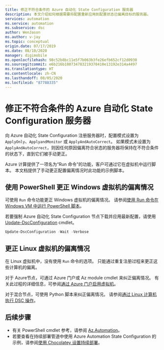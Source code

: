 ```yaml
---
title: 修正不符合条件的 Azure 自动化 State Configuration 服务器
description: 本文介绍如何根据需要将配置重新应用到配置状态已偏离目标的服务器。
services: automation
ms.service: automation
ms.subservice: dsc
author: WenJason
ms.author: v-jay
ms.topic: conceptual
origin.date: 07/17/2019
ms.date: 08/10/2020
manager: digimobile
ms.openlocfilehash: 98c52b8bc11e5f7b063b3fe26efb652cf12d0938
ms.sourcegitcommit: e6b216b180734783219378410e13192e314a4497
ms.translationtype: HT
ms.contentlocale: zh-CN
ms.lasthandoff: 08/05/2020
ms.locfileid: "87788335"
---
```

# <a name="remediate-noncompliant-azure-automation-state-configuration-servers"></a>修正不符合条件的 Azure 自动化 State Configuration 服务器

向 Azure 自动化 State Configuration 注册服务器时，配置模式设置为 `ApplyOnly`、`ApplyandMonitor` 或 `ApplyAndAutoCorrect`。 如果模式未设置为 `ApplyAndAutoCorrect`，则因任何原因偏离符合状态的服务器将保持在不符合条件的状态下，直到它们被手动更正。

Azure 计算提供了一项名为“Run 命令”的功能，客户可通过它在虚拟机中运行脚本。
本文档提供了手动更正配置偏离情况时此功能的示例脚本。

## <a name="correct-drift-of-windows-virtual-machines-using-powershell"></a>使用 PowerShell 更正 Windows 虚拟机的偏离情况

可使用 `Run` 命令功能更正 Windows 虚拟机的偏离情况。 请参阅[使用 Run 命令在 Windows VM 中运行 PowerShell 脚本](../virtual-machines/windows/run-command.md)。

若要强制 Azure 自动化 State Configuration 节点下载并应用最新配置，请使用 [Update-DscConfiguration](https://docs.microsoft.com/powershell/module/psdesiredstateconfiguration/update-dscconfiguration) cmdlet。

```powershell
Update-DscConfiguration -Wait -Verbose
```

## <a name="correct-drift-of-linux-virtual-machines"></a>更正 Linux 虚拟机的偏离情况

在 Linux 虚拟机中，没有使用 `Run` 命令的选项。 只能通过重复注册过程来更正这些计算机的偏离。 

对于 Azure节点，可通过 Azure 门户或 Az module cmdlet 来纠正偏离情况。 有关此过程的详细信息，可参阅[通过 Azure 门户启用虚拟机](automation-dsc-onboarding.md#enable-a-vm-using-azure-portal)。

对于混合节点，可使用 Python 脚本来纠正偏离情况。 请参阅[通过 Linux 计算机执行 DSC 操作](https://github.com/Microsoft/PowerShell-DSC-for-Linux#performing-dsc-operations-from-the-linux-computer)。

## <a name="next-steps"></a>后续步骤

- 有关 PowerShell cmdlet 参考，请参阅 [Az.Automation](https://docs.microsoft.com/powershell/module/az.automation/?view=azps-3.7.0#automation)。
- 若要查看在持续部署管道中使用 Azure Automation State Configuration 的示例，请参阅[使用 Chocolatey 设置持续部署](automation-dsc-cd-chocolatey.md)。

